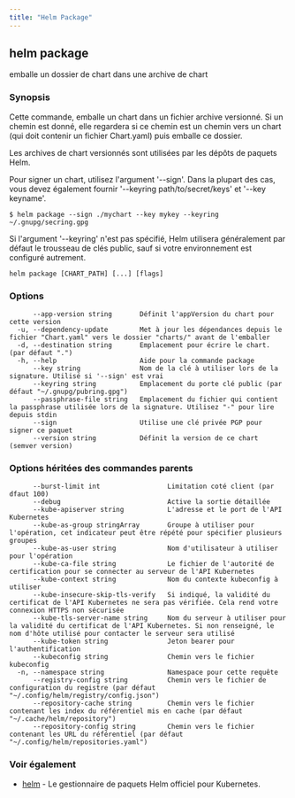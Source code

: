 ```yaml
---
title: "Helm Package"
---
```


## helm package

emballe un dossier de chart dans une archive de chart 

### Synopsis

Cette commande, emballe un chart dans un fichier archive versionné.
Si un chemin est donné, elle regardera si ce chemin est un chemin vers un chart (qui doit contenir un fichier Chart.yaml) puis emballe ce dossier.

Les archives de chart versionnés sont utilisées par les dépôts de paquets Helm.

Pour signer un chart, utilisez l'argument '--sign'. Dans la plupart des cas, vous devez également fournir  '--keyring path/to/secret/keys' et '--key keyname'.

  `$ helm package --sign ./mychart --key mykey --keyring ~/.gnupg/secring.gpg`

Si l'argument '--keyring' n'est pas spécifié, Helm utilisera généralement par défaut le trousseau de clés public, sauf si votre environnement est configuré autrement.


```
helm package [CHART_PATH] [...] [flags]
```

### Options

```
      --app-version string       Définit l'appVersion du chart pour cette version
  -u, --dependency-update        Met à jour les dépendances depuis le fichier "Chart.yaml" vers le dossier "charts/" avant de l'emballer
  -d, --destination string       Emplacement pour écrire le chart. (par défaut ".")
  -h, --help                     Aide pour la commande package
      --key string               Nom de la clé à utiliser lors de la signature. Utilisé si '--sign' est vrai
      --keyring string           Emplacement du porte clé public (par défaut "~/.gnupg/pubring.gpg")
      --passphrase-file string   Emplacement du fichier qui contient la passphrase utilisée lors de la signature. Utilisez "-" pour lire depuis stdin
      --sign                     Utilise une clé privée PGP pour signer ce paquet
      --version string           Définit la version de ce chart (semver version)
```

### Options héritées des commandes parents

```
      --burst-limit int                 Limitation coté client (par dfaut 100)
      --debug                           Active la sortie détaillée
      --kube-apiserver string           L'adresse et le port de l'API Kubernetes
      --kube-as-group stringArray       Groupe à utiliser pour l'opération, cet indicateur peut être répété pour spécifier plusieurs groupes
      --kube-as-user string             Nom d'utilisateur à utiliser pour l'opération
      --kube-ca-file string             Le fichier de l'autorité de certification pour se connecter au serveur de l'API Kubernetes
      --kube-context string             Nom du contexte kubeconfig à utiliser
      --kube-insecure-skip-tls-verify   Si indiqué, la validité du certificat de l'API Kubernetes ne sera pas vérifiée. Cela rend votre connexion HTTPS non sécurisée
      --kube-tls-server-name string     Nom du serveur à utiliser pour la validité du certificat de l'API Kubernetes. Si non renseigné, le nom d'hôte utilisé pour contacter le serveur sera utilisé
      --kube-token string               Jeton bearer pour l'authentification
      --kubeconfig string               Chemin vers le fichier kubeconfig
  -n, --namespace string                Namespace pour cette requête
      --registry-config string          Chemin vers le fichier de configuration du registre (par défaut "~/.config/helm/registry/config.json")
      --repository-cache string         Chemin vers le fichier contenant les index du référentiel mis en cache (par défaut "~/.cache/helm/repository")
      --repository-config string        Chemin vers le fichier contenant les URL du référentiel (par défaut "~/.config/helm/repositories.yaml")
```

### Voir également

* [helm](helm.md) - Le gestionnaire de paquets Helm officiel pour Kubernetes.

